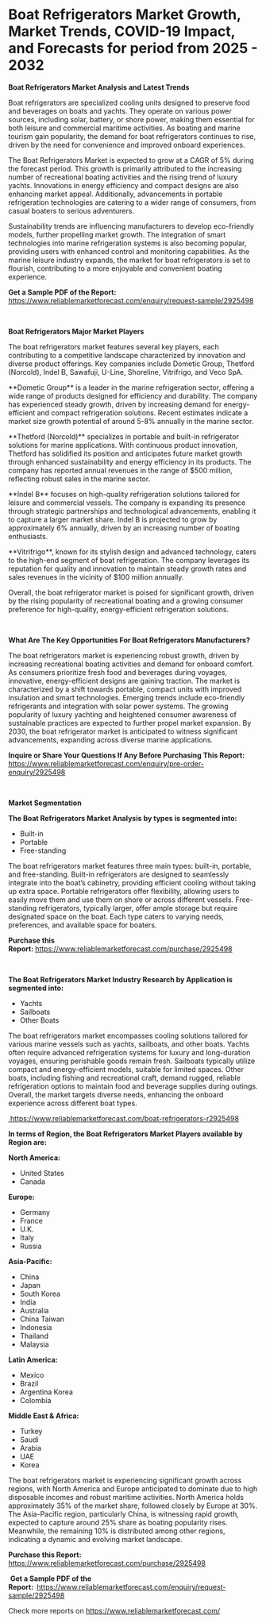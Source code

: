<p><h1>Boat Refrigerators Market Growth, Market Trends, COVID-19 Impact, and Forecasts for period from 2025 - 2032</h1></p><p><strong>Boat Refrigerators Market Analysis and Latest Trends</strong></p>
<p><p>Boat refrigerators are specialized cooling units designed to preserve food and beverages on boats and yachts. They operate on various power sources, including solar, battery, or shore power, making them essential for both leisure and commercial maritime activities. As boating and marine tourism gain popularity, the demand for boat refrigerators continues to rise, driven by the need for convenience and improved onboard experiences.</p><p>The Boat Refrigerators Market is expected to grow at a CAGR of 5% during the forecast period. This growth is primarily attributed to the increasing number of recreational boating activities and the rising trend of luxury yachts. Innovations in energy efficiency and compact designs are also enhancing market appeal. Additionally, advancements in portable refrigeration technologies are catering to a wider range of consumers, from casual boaters to serious adventurers.</p><p>Sustainability trends are influencing manufacturers to develop eco-friendly models, further propelling market growth. The integration of smart technologies into marine refrigeration systems is also becoming popular, providing users with enhanced control and monitoring capabilities. As the marine leisure industry expands, the market for boat refrigerators is set to flourish, contributing to a more enjoyable and convenient boating experience.</p></p>
<p><strong>Get a Sample PDF of the Report:&nbsp;</strong> <a href="https://www.reliablemarketforecast.com/enquiry/request-sample/2925498?utm_campaign=2288&utm_medium=2&utm_source=Github&utm_content=ia&utm_term=12032025&utm_id=boat-refrigerators">https://www.reliablemarketforecast.com/enquiry/request-sample/2925498</a></p>
<p>&nbsp;</p>
<p><strong>Boat Refrigerators Major Market Players</strong></p>
<p><p>The boat refrigerators market features several key players, each contributing to a competitive landscape characterized by innovation and diverse product offerings. Key companies include Dometic Group, Thetford (Norcold), Indel B, Sawafuji, U-Line, Shoreline, Vitrifrigo, and Veco SpA.</p><p>**Dometic Group** is a leader in the marine refrigeration sector, offering a wide range of products designed for efficiency and durability. The company has experienced steady growth, driven by increasing demand for energy-efficient and compact refrigeration solutions. Recent estimates indicate a market size growth potential of around 5-8% annually in the marine sector.</p><p>**Thetford (Norcold)** specializes in portable and built-in refrigerator solutions for marine applications. With continuous product innovation, Thetford has solidified its position and anticipates future market growth through enhanced sustainability and energy efficiency in its products. The company has reported annual revenues in the range of $500 million, reflecting robust sales in the marine sector.</p><p>**Indel B** focuses on high-quality refrigeration solutions tailored for leisure and commercial vessels. The company is expanding its presence through strategic partnerships and technological advancements, enabling it to capture a larger market share. Indel B is projected to grow by approximately 6% annually, driven by an increasing number of boating enthusiasts.</p><p>**Vitrifrigo**, known for its stylish design and advanced technology, caters to the high-end segment of boat refrigeration. The company leverages its reputation for quality and innovation to maintain steady growth rates and sales revenues in the vicinity of $100 million annually.</p><p>Overall, the boat refrigerator market is poised for significant growth, driven by the rising popularity of recreational boating and a growing consumer preference for high-quality, energy-efficient refrigeration solutions.</p></p>
<p>&nbsp;</p>
<p><strong>What Are The Key Opportunities For Boat Refrigerators Manufacturers?</strong></p>
<p><p>The boat refrigerators market is experiencing robust growth, driven by increasing recreational boating activities and demand for onboard comfort. As consumers prioritize fresh food and beverages during voyages, innovative, energy-efficient designs are gaining traction. The market is characterized by a shift towards portable, compact units with improved insulation and smart technologies. Emerging trends include eco-friendly refrigerants and integration with solar power systems. The growing popularity of luxury yachting and heightened consumer awareness of sustainable practices are expected to further propel market expansion. By 2030, the boat refrigerator market is anticipated to witness significant advancements, expanding across diverse marine applications.</p></p>
<p><strong>Inquire or Share Your Questions If Any Before Purchasing This Report:</strong> <a href="https://www.reliablemarketforecast.com/enquiry/pre-order-enquiry/2925498?utm_campaign=2288&utm_medium=2&utm_source=Github&utm_content=ia&utm_term=12032025&utm_id=boat-refrigerators">https://www.reliablemarketforecast.com/enquiry/pre-order-enquiry/2925498</a></p>
<p>&nbsp;</p>
<p><strong>Market Segmentation</strong></p>
<p><strong>The Boat Refrigerators Market Analysis by types is segmented into:</strong></p>
<p><ul><li>Built-in</li><li>Portable</li><li>Free-standing</li></ul></p>
<p><p>The boat refrigerators market features three main types: built-in, portable, and free-standing. Built-in refrigerators are designed to seamlessly integrate into the boat’s cabinetry, providing efficient cooling without taking up extra space. Portable refrigerators offer flexibility, allowing users to easily move them and use them on shore or across different vessels. Free-standing refrigerators, typically larger, offer ample storage but require designated space on the boat. Each type caters to varying needs, preferences, and available space for boaters.</p></p>
<p><strong>Purchase this Report:&nbsp;</strong><a href="https://www.reliablemarketforecast.com/purchase/2925498?utm_campaign=2288&utm_medium=2&utm_source=Github&utm_content=ia&utm_term=12032025&utm_id=boat-refrigerators">https://www.reliablemarketforecast.com/purchase/2925498</a></p>
<p>&nbsp;</p>
<p><strong>The Boat Refrigerators Market Industry Research by Application is segmented into:</strong></p>
<p><ul><li>Yachts</li><li>Sailboats</li><li>Other Boats</li></ul></p>
<p><p>The boat refrigerators market encompasses cooling solutions tailored for various marine vessels such as yachts, sailboats, and other boats. Yachts often require advanced refrigeration systems for luxury and long-duration voyages, ensuring perishable goods remain fresh. Sailboats typically utilize compact and energy-efficient models, suitable for limited spaces. Other boats, including fishing and recreational craft, demand rugged, reliable refrigeration options to maintain food and beverage supplies during outings. Overall, the market targets diverse needs, enhancing the onboard experience across different boat types.</p></p>
<p><a href="https://www.reliablemarketforecast.com/boat-refrigerators-r2925498?utm_campaign=2288&utm_medium=2&utm_source=Github&utm_content=ia&utm_term=12032025&utm_id=boat-refrigerators">&nbsp;https://www.reliablemarketforecast.com/boat-refrigerators-r2925498</a></p>
<p><strong>In terms of Region, the Boat Refrigerators Market Players available by Region are:</strong></p>
<p>
    <p> <strong> North America: </strong>
        <ul>
            <li>United States</li>
            <li>Canada</li>
        </ul>
        </p> 
    <p> <strong> Europe: </strong>
        <ul>
            <li>Germany</li>
            <li>France</li>
            <li>U.K.</li>
            <li>Italy</li>
            <li>Russia</li>
        </ul>
        </p> 
    <p> <strong> Asia-Pacific: </strong>
        <ul>
            <li>China</li>
            <li>Japan</li>
            <li>South Korea</li>
            <li>India</li>
            <li>Australia</li>
            <li>China Taiwan</li>
            <li>Indonesia</li>
            <li>Thailand</li>
            <li>Malaysia</li>
        </ul>
        </p> 
    <p> <strong> Latin America: </strong>
        <ul>
            <li>Mexico</li>
            <li>Brazil</li>
            <li>Argentina Korea</li>
            <li>Colombia</li>
        </ul>
        </p> 
    <p> <strong> Middle East & Africa: </strong>
        <ul>
            <li>Turkey</li>
            <li>Saudi</li>
            <li>Arabia</li>
            <li>UAE</li>
            <li>Korea</li>
        </ul>
    </p>
    </p>
<p><p>The boat refrigerators market is experiencing significant growth across regions, with North America and Europe anticipated to dominate due to high disposable incomes and robust maritime activities. North America holds approximately 35% of the market share, followed closely by Europe at 30%. The Asia-Pacific region, particularly China, is witnessing rapid growth, expected to capture around 25% share as boating popularity rises. Meanwhile, the remaining 10% is distributed among other regions, indicating a dynamic and evolving market landscape.</p></p>
<p><strong>Purchase this Report: </strong><a href="https://www.reliablemarketforecast.com/purchase/2925498?utm_campaign=2288&utm_medium=2&utm_source=Github&utm_content=ia&utm_term=12032025&utm_id=boat-refrigerators">https://www.reliablemarketforecast.com/purchase/2925498</a></p>
<p>&nbsp;<strong>Get a Sample PDF of the Report:&nbsp;&nbsp;</strong><a href="https://www.reliablemarketforecast.com/enquiry/request-sample/2925498?utm_campaign=2288&utm_medium=2&utm_source=Github&utm_content=ia&utm_term=12032025&utm_id=boat-refrigerators">https://www.reliablemarketforecast.com/enquiry/request-sample/2925498</a></p>
<p><strong></strong></p>
<p>Check more reports on <a href="https://www.reliablemarketforecast.com/?utm_campaign=2288&utm_medium=2&utm_source=Github&utm_content=ia&utm_term=12032025&utm_id=boat-refrigerators">https://www.reliablemarketforecast.com/</a></p>